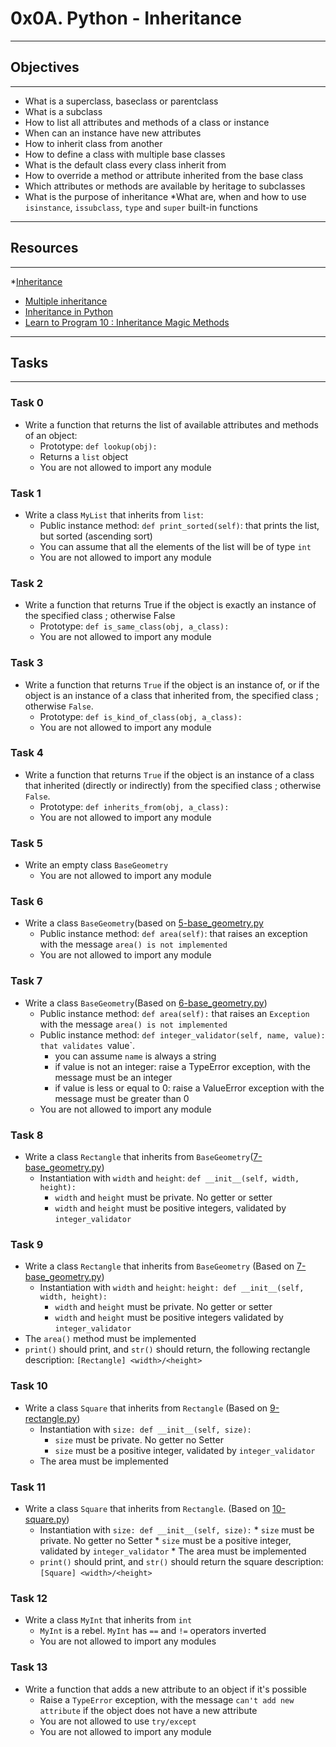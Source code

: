 # 0x0A. Python - Inheritance
---
## Objectives
---
* What is a superclass, baseclass or parentclass
* What is a subclass
* How to list all attributes and methods of a class or instance
* When can an instance have new attributes
* How to inherit class from another
* How to define a class with multiple base classes
* What is the default class every class inherit from
* How to override a method or attribute inherited from the base class
* Which attributes or methods are available by heritage to subclasses
* What is the purpose of inheritance
*What are, when and how to use `isinstance`, `issubclass`, `type` and `super` built-in functions
---
## Resources
---
*[Inheritance](https://docs.python.org/3/tutorial/classes.html#inheritance)
* [Multiple inheritance](https://docs.python.org/3/tutorial/classes.html#multiple-inheritance)
* [Inheritance in Python](https://www.geeksforgeeks.org/inheritance-in-python/)
* [Learn to Program 10 : Inheritance Magic Methods](https://www.youtube.com/watch?v=d8kCdLCi6Lk)
---
## Tasks
---
### Task 0
* Write a function that returns the list of available attributes and methods of an object:
	* Prototype: `def lookup(obj):`
	* Returns a `list` object
	* You are not allowed to import any module

### Task 1
* Write a class `MyList` that inherits from `list`:
	* Public instance method: `def print_sorted(self)`: that prints the list, but sorted (ascending sort)
	* You can assume that all the elements of the list will be of type `int`
	* You are not allowed to import any module

### Task 2
* Write a function that returns True if the object is exactly an instance of the specified class ; otherwise False
	* Prototype: `def is_same_class(obj, a_class): `
	* You are not allowed to import any module

### Task 3
* Write a function that returns `True` if the object is an instance of, or if the object is an instance of a class that inherited from, the specified class ; otherwise `False`.
	* Prototype: `def is_kind_of_class(obj, a_class):`
	* You are not allowed to import any module

### Task 4
* Write a function that returns `True` if the object is an instance of a class that inherited (directly or indirectly) from the specified class ; otherwise `False`.
	* Prototype: `def inherits_from(obj, a_class):`
	* You are not allowed to import any module

### Task 5
* Write an empty class `BaseGeometry`
	* You are not allowed to import any module


### Task 6
* Write a class `BaseGeometry`(based on [5-base_geometry.py](https://github.com/maiyo008/alx-higher_level_programming/blob/main/0x0A-python-inheritance/5-base_geometry.py)
	* Public instance method: `def area(self)`:  that raises an exception with the message `area() is not implemented`
	* You are not allowed to import any module

### Task 7
*  Write a class `BaseGeometry`(Based on [6-base_geometry.py](https://github.com/maiyo008/alx-higher_level_programming/blob/main/0x0A-python-inheritance/6-base_geometry.py))
	* Public instance method: `def area(self):`   that raises an `Exception` with the message  `area() is not implemented`
	* Public instance method: `def integer_validator(self, name, value): that validates `value`.
		* you can assume `name` is always a string
		* if value is not an integer: raise a TypeError exception, with the message <name> must be an integer
		* if value is less or equal to 0: raise a ValueError exception with the message <name> must be greater than 0
	* You are not allowed to import any module

### Task 8
* Write a class `Rectangle` that inherits from `BaseGeometry`([7-base_geometry.py](https://github.com/maiyo008/alx-higher_level_programming/blob/main/0x0A-python-inheritance/7-base_geometry.py))
	* Instantiation with `width` and `height`: `def __init__(self, width, height):`
		* `width` and `height` must be private. No getter or setter
		* `width` and `height` must be positive integers, validated by `integer_validator`

### Task 9
* Write a class `Rectangle` that inherits from `BaseGeometry` (Based on [7-base_geometry.py](https://github.com/maiyo008/alx-higher_level_programming/blob/main/0x0A-python-inheritance/7-base_geometry.py))
	* Instantiation with `width` and `height`: `height: def __init__(self, width, height):`
		* `width` and `height` must be private. No getter or setter
		* `width` and `height` must be positive integers validated by `integer_validator`
* The `area()` method must be implemented
* `print()` should print,  and `str()` should return, the following rectangle description: `[Rectangle] <width>/<height>`

### Task 10
* Write a class `Square` that inherits from `Rectangle` (Based on [9-rectangle.py](https://github.com/maiyo008/alx-higher_level_programming/blob/main/0x0A-python-inheritance/9-rectangle.py))
	* Instantiation with `size: def __init__(self, size):`
		* `size` must be private. No getter no Setter
		* `size` must be a positive integer, validated by `integer_validator`
	* The area must be implemented

### Task 11
* Write a class `Square` that inherits from `Rectangle`. (Based on [10-square.py](https://github.com/maiyo008/alx-higher_level_programming/blob/main/0x0A-python-inheritance/10-square.py))
	* Instantiation with `size: def __init__(self, size):`                                                                       * `size` must be private. No getter no Setter                                                                        * `size` must be a positive integer, validated by `integer_validator`                                        * The area must be implemented 
	* `print()` should print, and `str()` should return the square description: `[Square] <width>/<height>`

### Task 12
* Write a class `MyInt` that inherits from `int`
	* `MyInt` is a rebel. `MyInt` has `==` and `!=` operators inverted
	* You are not allowed to import any modules

### Task 13
* Write a function that adds a new attribute to an object if it's possible
	* Raise a `TypeError` exception, with the message `can't add new attribute` if the object does not have a new attribute
	* You are  not allowed to use `try/except`
	* You are not allowed to import any module

  
